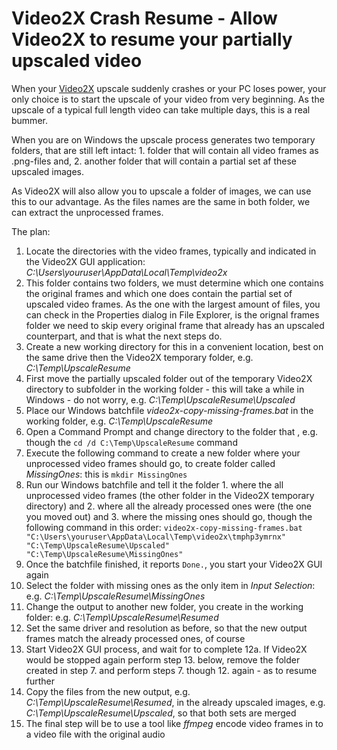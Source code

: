 # Video2X Crash Resume - Allow Video2X to resume your partially upscaled video

When your [Video2X](https://github.com/k4yt3x/video2x) upscale suddenly crashes or your PC loses power, your only choice is to start the upscale of your video from very beginning.  As the upscale of a typical full length video can take multiple days, this is a real bummer.

When you are on Windows the upscale process generates two temporary folders, that are still left intact: 1. folder that will contain all video frames as .png-files and, 2. another folder that will contain a partial set af these upscaled images.

As Video2X will also allow you to upscale a folder of images, we can use this to our advantage.  As the files names are the same in both folder, we can extract the unprocessed frames.

The plan:

1. Locate the directories with the video frames, typically and indicated in the Video2X GUI application: _C:\Users\youruser\AppData\Local\Temp\video2x_
2. This folder contains two folders, we must determine which one contains the original frames and which one does contain the partial set of upscaled video frames. As the one with the largest amount of files, you can check in the Properties dialog in File Explorer, is the orignal frames folder we need to skip every original frame that already has an upscaled counterpart, and that is what the next steps do.
3. Create a new working directory for this in a convenient location, best on the same drive then the Video2X temporary folder, e.g. _C:\Temp\UpscaleResume_
4. First move the partially upscaled folder out of the temporary Video2X directory to subfolder in the working folder - this will take a while in Windows - do not worry, e.g. _C:\Temp\UpscaleResume\Upscaled_
5. Place our Windows batchfile _video2x-copy-missing-frames.bat_ in the working folder, e.g. _C:\Temp\UpscaleResume_
6. Open a Command Prompt and change directory to the folder that , e.g. though the `cd /d C:\Temp\UpscaleResume` command
7. Execute the following command to create a new folder where your unprocessed video frames should go, to create folder called _MissingOnes_: this is `mkdir MissingOnes`
8. Run our Windows batchfile and tell it the folder 1. where the all unprocessed video frames (the other folder in the Video2X temporary directory) and 2. where all the already processed ones were (the one you moved out) and 3. where the missing ones should go, though the following command in this order: `video2x-copy-missing-frames.bat "C:\Users\youruser\AppData\Local\Temp\video2x\tmphp3ymrnx" "C:\Temp\UpscaleResume\Upscaled" "C:\Temp\UpscaleResume\MissingOnes"`
9. Once the batchfile finished, it reports `Done.`, you start your Video2X GUI again
10. Select the folder with missing ones as the only item in _Input Selection_: e.g. _C:\Temp\UpscaleResume\MissingOnes_
11. Change the output to another new folder, you create in the working folder: e.g. _C:\Temp\UpscaleResume\Resumed_
11. Set the same driver and resolution as before, so that the new output frames match the already processed ones, of course
12. Start Video2X GUI process, and wait for to complete
12a. If Video2X would be stopped again perform step 13. below, remove the folder created in step 7. and perform steps 7. though 12. again - as to resume further
13. Copy the files from the new output, e.g. _C:\Temp\UpscaleResume\Resumed_,  in the already upscaled images, e.g. _C:\Temp\UpscaleResume\Upscaled_, so that both sets are merged
14. The final step will be to use a tool like _ffmpeg_ encode video frames in to a video file with the original audio